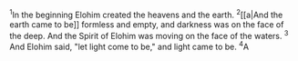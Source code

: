 <sup>1</sup>In the beginning Elohim created the heavens and the earth.
<sup>2</sup>[[a|And the earth came to be]] formless and empty, and darkness was on the face of the deep. And the Spirit of Elohim was moving on the face of the waters.
<sup>3</sup> And Elohim said, "let light come to be," and light came to be.
<sup>4</sup>A
